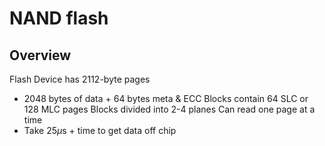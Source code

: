 # NAND flash
## Overview
Flash Device has 2112-byte pages
* 2048 bytes of data + 64 bytes meta & ECC
Blocks contain 64 SLC or 128 MLC pages
Blocks divided into 2-4 planes
Can read one page at a time
* Take 25$\mu$s + time to get data off chip